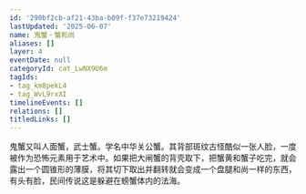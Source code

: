```yaml
---
id: '290bf2cb-af21-43ba-b09f-f37e73219424'
lastUpdated: '2025-06-07'
name: 鬼蟹・蟹和尚
aliases: []
layer: 4
eventDate: null
categoryId: cat_LwNX9U6m
tagIds:
- tag_km8pekL4
- tag_WvL9rxXI
timelineEvents: []
relations: []
titledLinks: []
---
```

鬼蟹又叫人面蟹，武士蟹。学名中华关公蟹。其背部斑纹古怪酷似一张人脸，一度被作为恐怖元素用于艺术中。如果把大闸蟹的背壳取下，把蟹黄和蟹子吃完，就会露出一个圆锥形的薄膜，将其切下取出并翻转就会变成一个盘腿和尚一样的东西，有头有脸，民间传说这是躲避在螃蟹体内的法海。
